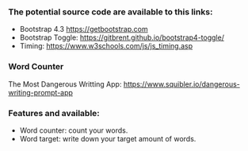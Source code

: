 
### The potential source code are available to this links:
- Bootstrap 4.3 https://getbootstrap.com
- Bootstrap Toggle: https://gitbrent.github.io/bootstrap4-toggle/
- Timing: https://www.w3schools.com/js/js_timing.asp


        
### Word Counter
The Most Dangerous Writting App: https://www.squibler.io/dangerous-writing-prompt-app

### Features and available:
- Word counter: count your words.
- Word target: write down your target amount of words.
